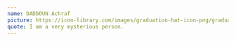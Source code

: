 ```yaml
---
name: DADDOUN Achraf
picture: https://icon-library.com/images/graduation-hat-icon-png/graduation-hat-icon-png-29.jpg
quote: I am a very mysterious person.
---
```

